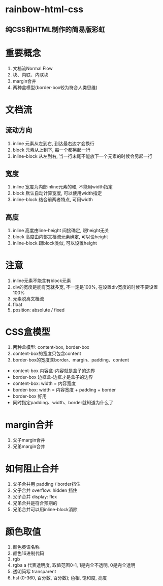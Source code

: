 # rainbow-html-css
## 纯CSS和HTML制作的简易版彩虹
# 重要概念
1. 文档流Normal Flow
2. 块、内联、内联块
3. margin合并
4. 两种盒模型(border-box较为符合人类思维)

# 文档流
## 流动方向
1. inline 元素从左到右, 到达最右边才会换行
2. block 元素从上到下, 每一个都另起一行
3. inline-block 从左到右, 当一行末尾不能放下一个元素的时候会另起一行
## 宽度
1. inline 宽度为内部inline元素的和, 不能用width指定
2. block 默认自动计算宽度, 可以使用width指定
2. inline-block 结合前两者特点, 可用width
## 高度
1. inline 高度由line-height 间接确定, 跟height无关
2. block 高度由内部文档流元素确定, 可以设height
2. inline-block 跟block类似, 可以设置height

# 注意
1. inline元素不能含有block元素
2. div的宽度是能有宽就多宽, 不一定是100%, 在设置div宽度的时候不要设置100%
3. 元素脱离文档流
  1. float
  2. position: absolute / fixed

# CSS盒模型
1. 两种盒模型: content-box, border-box
2. content-box的宽度只包含content
2. border-box的宽度含border、margin、padding、content

* content-box 内容盒-内容就是盒子的边界
* border-box 边框盒-边框才是盒子的边界
* content-box: width = 内容宽度
* border-box: width = 内容宽度 + padding + border
* border-box 好用
* 同时指定padding、width、border就知道为什么了

# margin合并
1. 父子margin合并
2. 兄弟margin合并
# 如何阻止合并
1. 父子合并用 padding / border挡住
2. 父子合并 overflow: hidden 挡住
3. 父子合并 display: flex
4. 兄弟合并是符合预期的
5. 兄弟合并可以用inline-block消除

# 颜色取值
1. 颜色英语名称
2. 颜色16进制代码
3. rgb
4. rgba a 代表透明度, 取值范围0-1, 1是完全不透明, 0是完全透明
5. 透明简写 transparent
6. hsl (0-360, 百分数, 百分数); 色相, 饱和度, 亮度